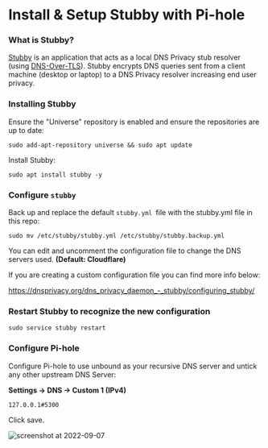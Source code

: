 # Install & Setup Stubby with Pi-hole

### What is Stubby?
[Stubby](https://github.com/getdnsapi/stubby) is an application that acts as a local DNS Privacy stub resolver (using [DNS-Over-TLS](https://datatracker.ietf.org/doc/html/rfc7858)). Stubby encrypts DNS queries sent from a client machine (desktop or laptop) to a DNS Privacy resolver increasing end user privacy.

### Installing Stubby
Ensure the "Universe" repository is enabled and ensure the repositories are up to date:
```
sudo add-apt-repository universe && sudo apt update
```

Install Stubby:
```
sudo apt install stubby -y
```

### Configure `stubby`

Back up and replace the default `stubby.yml `file with the stubby.yml file in this repo:
```
sudo mv /etc/stubby/stubby.yml /etc/stubby/stubby.backup.yml
```

You can edit and uncomment the configuration file to change the DNS servers used. **(Default: Cloudflare)**

If you are creating a custom configuration file you can find more info below:

https://dnsprivacy.org/dns_privacy_daemon_-_stubby/configuring_stubby/


### Restart Stubby to recognize the new configuration
```
sudo service stubby restart
```
   

### Configure Pi-hole
Configure Pi-hole to use unbound as your recursive DNS server and untick any other upstream DNS Server:

**Settings -> DNS -> Custom 1 (IPv4)**

```
127.0.0.1#5300
```

Click save.

![screenshot at 2022-09-07](https://i.imgur.com/kWDhz4Z.png)
